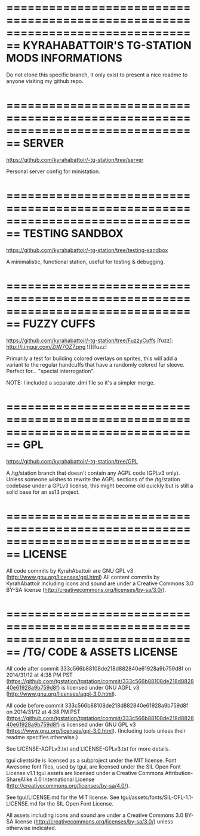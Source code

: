 ================================================================================
KYRAHABATTOIR'S TG-STATION MODS INFORMATIONS
================================================================================
Do not clone this specific branch, it only exist to present a nice readme to
anyone visiting my github repo.

================================================================================
SERVER
================================================================================
https://github.com/kyrahabattoir/-tg-station/tree/server

Personal server config for ministation.

================================================================================
TESTING SANDBOX
================================================================================
https://github.com/kyrahabattoir/-tg-station/tree/testing-sandbox

A minimalistic, functional station, useful for testing & debugging.

================================================================================
FUZZY CUFFS
================================================================================
https://github.com/kyrahabattoir/-tg-station/tree/FuzzyCuffs
[fuzz]: http://i.imgur.com/ZtW7OZ7.png
![][fuzz]

Primarily a test for building colored overlays on sprites, this will add a
variant to the regular handcuffs that have a randomly colored fur sleeve.
Perfect for... "special interrogation".

NOTE: I included a separate .dmi file so it's a simpler merge.

================================================================================
GPL
================================================================================
https://github.com/kyrahabattoir/-tg-station/tree/GPL

A /tg/station branch that doesn't contain any AGPL code (GPLv3 only).
Unless someone wishes to rewrite the AGPL sections of the /tg/station codebase
under a GPLv3 license, this might become old quickly but is still a solid base
for an ss13 project.

================================================================================
LICENSE
================================================================================

All code commits by KyrahAbattoir are GNU GPL v3 (http://www.gnu.org/licenses/gpl.html)
All content commits by KyrahAbattoir including icons and sound are under a Creative Commons 3.0 BY-SA
license (http://creativecommons.org/licenses/by-sa/3.0/).

================================================================================
/TG/ CODE & ASSETS LICENSE
================================================================================

All code after commit 333c566b88108de218d882840e61928a9b759d8f on 2014/31/12 at 4:38 PM PST (https://github.com/tgstation/tgstation/commit/333c566b88108de218d882840e61928a9b759d8f) is licensed under GNU AGPL v3 (http://www.gnu.org/licenses/agpl-3.0.html).

All code before commit 333c566b88108de218d882840e61928a9b759d8f on 2014/31/12 at 4:38 PM PST (https://github.com/tgstation/tgstation/commit/333c566b88108de218d882840e61928a9b759d8f) is licensed under GNU GPL v3 (https://www.gnu.org/licenses/gpl-3.0.html).
(Including tools unless their readme specifies otherwise.)

See LICENSE-AGPLv3.txt and LICENSE-GPLv3.txt for more details.

tgui clientside is licensed as a subproject under the MIT license.
Font Awesome font files, used by tgui, are licensed under the SIL Open Font License v1.1
tgui assets are licensed under a Creative Commons Attribution-ShareAlike 4.0 International License
(http://creativecommons.org/licenses/by-sa/4.0/).

See tgui/LICENSE.md for the MIT license.
See tgui/assets/fonts/SIL-OFL-1.1-LICENSE.md for the SIL Open Font License.

All assets including icons and sound are under a Creative Commons 3.0 BY-SA
license (http://creativecommons.org/licenses/by-sa/3.0/) unless otherwise indicated.
